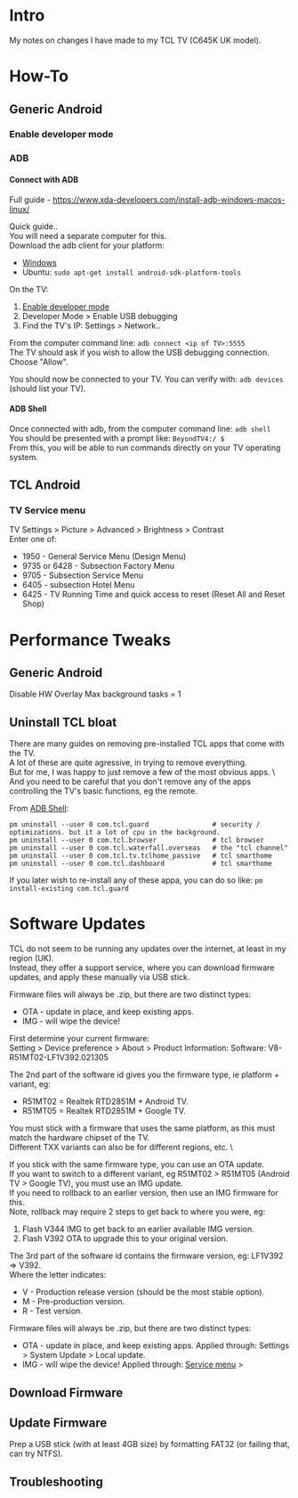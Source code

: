 # Intro

My notes on changes I have made to my TCL TV (C645K UK model).

# How-To

## Generic Android

### Enable developer mode

### ADB
#### Connect with ADB
Full guide - https://www.xda-developers.com/install-adb-windows-macos-linux/

Quick guide.. \
You will need a separate computer for this. \
Download the adb client for your platform:
* [Windows](https://dl.google.com/android/repository/platform-tools-latest-windows.zip)
* Ubuntu: `sudo apt-get install android-sdk-platform-tools`

On the TV:
1. [Enable developer mode](#enable-developer-mode)
2. Developer Mode > Enable USB debugging
3. Find the TV's IP: Settings > Network..

From the computer command line: `adb connect <ip of TV>:5555` \
The TV should ask if you wish to allow the USB debugging connection. Choose "Allow".

You should now be connected to your TV. You can verify with: `adb devices` (should list your TV).

#### ADB Shell
Once connected with adb, from the computer command line: `adb shell` \
You should be presented with a prompt like: `BeyondTV4:/ $` \
From this, you will be able to run commands directly on your TV operating system.

## TCL Android



### TV Service menu
TV Settings > Picture > Advanced > Brightness > Contrast \
Enter one of:
* 1950 - General Service Menu (Design Menu)
* 9735 or 6428 - Subsection Factory Menu
* 9705 - Subsection Service Menu
* 6405 - subsection Hotel Menu
* 6425 - TV Running Time and quick access to reset (Reset All and Reset Shop)


# Performance Tweaks

## Generic Android
Disable HW Overlay
Max background tasks = 1

## Uninstall TCL bloat
There are many guides on removing pre-installed TCL apps that come with the TV. \
A lot of these are quite agressive, in trying to remove everything. \
But for me, I was happy to just remove a few of the most obvious apps. \ 
And you need to be careful that you don't remove any of the apps controlling the TV's basic functions, eg the remote.

From [ADB Shell](#adb-shell):
```
pm uninstall --user 0 com.tcl.guard                # security / optimizations. but it a lot of cpu in the background.
pm uninstall --user 0 com.tcl.browser              # tcl browser
pm uninstall --user 0 com.tcl.waterfall.overseas   # the "tcl channel"
pm uninstall --user 0 com.tcl.tv.tclhome_passive   # tcl smarthome
pm uninstall --user 0 com.tcl.dashboard            # tcl smarthome
```

If you later wish to re-install any of these appa, you can do so like: `pm install-existing com.tcl.guard`


# Software Updates
TCL do not seem to be running any updates over the internet, at least in my region (UK). \
Instead, they offer a support service, where you can download firmware updates, and apply these manually via USB stick.

Firmware files will always be .zip, but there are two distinct types:
* OTA - update in place, and keep existing apps.
* IMG - will wipe the device!

First determine your current firmware: \
Setting > Device preference > About > Product Information: Software: V8-R51MT02-LF1V392.021305

The 2nd part of the software id gives you the firmware type, ie platform + variant, eg:
* R51MT02 = Realtek RTD2851M + Android TV.
* R51MT05 = Realtek RTD2851M + Google TV.

You must stick with a firmware that uses the same platform, as this must match the hardware chipset of the TV. \
Different TXX variants can also be for different regions, etc. \

If you stick with the same firmware type, you can use an OTA update. \
If you want to switch to a different variant, eg R51MT02 > R51MT05 (Android TV > Google TV), you must use an IMG update. \
If you need to rollback to an earlier version, then use an IMG firmware for this. \
Note, rollback may require 2 steps to get back to where you were, eg:
1. Flash V344 IMG to get back to an earlier available IMG version.
2. Flash V392 OTA to upgrade this to your original version.

The 3rd part of the software id contains the firmware version, eg: LF1V392 => V392. \
Where the letter indicates:
* V - Production release version (should be the most stable option).
* M - Pre-production version.
* R - Test version.


Firmware files will always be .zip, but there are two distinct types:
* OTA - update in place, and keep existing apps.
  Applied through: Settings > System Update > Local update.
* IMG - will wipe the device!
  Applied through: [Service menu](#tv-service-menu) > 



## Download Firmware


## Update Firmware
Prep a USB stick (with at least 4GB size) by formatting FAT32 (or failing that, can try NTFS).


## Troubleshooting



